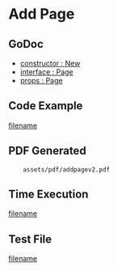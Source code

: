 # Add Page

## GoDoc
* [constructor : New](https://pkg.go.dev/github.com/mechiko/maroto/v2/pkg/components/page#New) 
* [interface : Page](https://pkg.go.dev/github.com/mechiko/maroto/v2/pkg/core#Page)
* [props : Page](https://pkg.go.dev/github.com/mechiko/maroto/v2/pkg/props#Page)

## Code Example
[filename](../../assets/examples/addpage/v2/main.go  ':include :type=code')

## PDF Generated
```pdf
	assets/pdf/addpagev2.pdf
```

## Time Execution
[filename](../../assets/text/addpagev2.txt  ':include :type=code')

## Test File
[filename](https://raw.githubusercontent.com/johnfercher/maroto/master/test/maroto/examples/addpage.json  ':include :type=code')